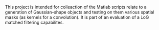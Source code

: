 This project is intended for colleaction of the Matlab scripts relate to a generation of Gaussian-shape objects and testing on them various spatial masks (as kernels for a convolution).
It is part of an evaluation of a LoG matched filtering capabilites.